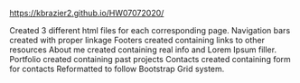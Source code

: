  https://kbrazier2.github.io/HW07072020/

Created 3 different html files for each corresponding page.
Navigation bars created with proper linkage
Footers created containing links to other resources
About me created containing real info and Lorem Ipsum filler.
Portfolio created containing past projects
Contacts created containing form for contacts
Reformatted to follow Bootstrap Grid system.
